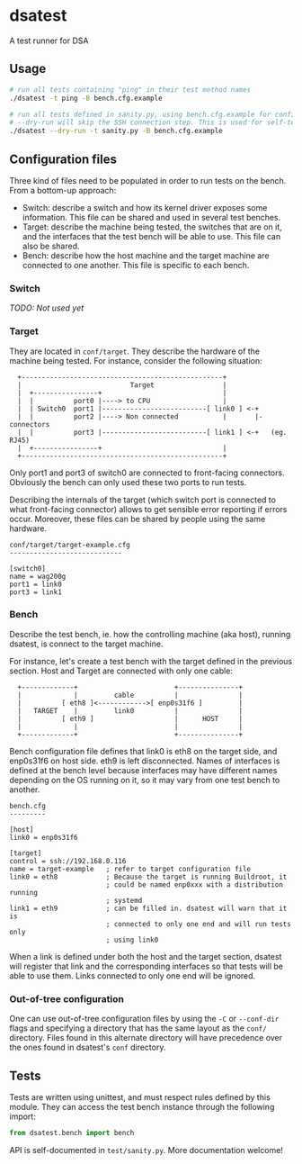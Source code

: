# dsatest

A test runner for DSA


## Usage

```sh
# run all tests containing "ping" in their test method names
./dsatest -t ping -B bench.cfg.example

# run all tests defined in sanity.py, using bench.cfg.example for configuration
# --dry-run will skip the SSH connection step. This is used for self-testing.
./dsatest --dry-run -t sanity.py -B bench.cfg.example
```


## Configuration files

Three kind of files need to be populated in order to run tests on the bench.
From a bottom-up approach:

 * Switch: describe a switch and how its kernel driver exposes some
           information. This file can be shared and used in several test
           benches.
 * Target: describe the machine being tested, the switches that are on it, and
           the interfaces that the test bench will be able to use. This file
           can also be shared.
 * Bench: describe how the host machine and the target machine are connected to
          one another. This file is specific to each bench.

### Switch

*TODO: Not used yet*

### Target

They are located in `conf/target`. They describe the hardware of the
machine being tested. For instance, consider the following situation:

```
  +--------------------------------------------------+
  |                           Target                 |
  |  +----------------+                              |
  |  |          port0 |----> to CPU                  |
  |  | Switch0  port1 |--------------------------[ link0 ] <-+
  |  |          port2 |----> Non connected           |       |- connectors
  |  |          port3 |--------------------------[ link1 ] <-+   (eg. RJ45)
  |  +----------------+                              |
  +--------------------------------------------------+
```

Only port1 and port3 of switch0 are connected to front-facing connectors.
Obviously the bench can only used these two ports to run tests.

Describing the internals of the target (which switch port is connected to what
front-facing connector) allows to get sensible error reporting if errors occur.
Moreover, these files can be shared by people using the same hardware.

```
conf/target/target-example.cfg
----------------------------

[switch0]
name = wag200g
port1 = link0
port3 = link1
```

### Bench

Describe the test bench, ie. how the controlling machine (aka host), running
dsatest, is connect to the target machine.

For instance, let's create a test bench with the target defined in the previous
section. Host and Target are connected with only one cable:

```
  +-------------+                        +---------------+
  |             |         cable          |               |
  |          [ eth8 ]<------------>[ enp0s31f6 ]         |
  |   TARGET    |         link0          |               |
  |          [ eth9 ]                    |      HOST     |
  |             |                        |               |
  +-------------+                        +---------------+
```

Bench configuration file defines that link0 is eth8 on the target side, and
enp0s31f6 on host side. eth9 is left disconnected. Names of interfaces is
defined at the bench level because interfaces may have different names
depending on the OS running on it, so it may vary from one test bench to
another.


```
bench.cfg
---------

[host]
link0 = enp0s31f6

[target]
control = ssh://192.168.0.116
name = target-example   ; refer to target configuration file
link0 = eth8            ; Because the target is running Buildroot, it
                        ; could be named enp0xxx with a distribution running
                        ; systemd
link1 = eth9            ; can be filled in. dsatest will warn that it is
                        ; connected to only one end and will run tests only
                        ; using link0
```

When a link is defined under both the host and the target section, dsatest will
register that link and the corresponding interfaces so that tests will be able
to use them. Links connected to only one end will be ignored.

### Out-of-tree configuration

One can use out-of-tree configuration files by using the `-C` or `--conf-dir`
flags and specifying a directory that has the same layout as the `conf/`
directory. Files found in this alternate directory will have precedence over the
ones found in dsatest's `conf` directory.


## Tests

Tests are written using unittest, and must respect rules defined by this module.
They can access the test bench instance through the following import:

```python
from dsatest.bench import bench
```

API is self-documented in `test/sanity.py`. More documentation welcome!
